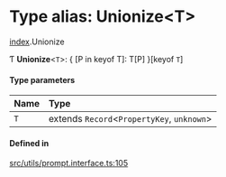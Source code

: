 # Type alias: Unionize<T\>

[index](../modules/index.md).Unionize

Ƭ **Unionize**<`T`\>: { [P in keyof T]: T[P] }[keyof `T`]

#### Type parameters

| Name | Type |
| :------ | :------ |
| `T` | extends `Record`<`PropertyKey`, `unknown`\> |

#### Defined in

[src/utils/prompt.interface.ts:105](https://github.com/cenk1cenk2/listr2/blob/a554689/src/utils/prompt.interface.ts#L105)

